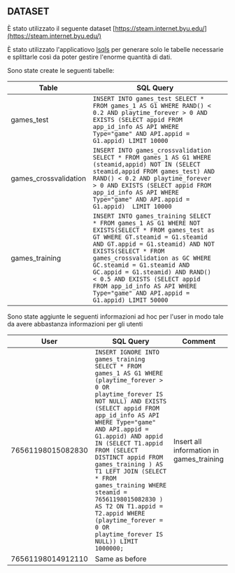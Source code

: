 ## DATASET


È stato utilizzato il seguente dataset [https://steam.internet.byu.edu/](https://steam.internet.byu.edu/)

È stato utilizzato l'applicatiovo [lsqls](https://github.com/alessandrodicosola/lsqls) per generare solo le tabelle necessarie e splittarle così da poter gestire l'enorme quantità di dati.

Sono state create le seguenti tabelle:

| Table                 | SQL Query                                       |           |
|-----------------------|-----------------------------------------------  |-----------|
| games_test            |`INSERT INTO games_test SELECT * FROM games_1 AS G1 WHERE RAND() < 0.2 AND playtime_forever > 0 AND EXISTS (SELECT appid FROM app_id_info AS API WHERE Type="game" AND API.appid = G1.appid) LIMIT 10000` |         |
| games_crossvalidation |`INSERT INTO games_crossvalidation SELECT * FROM games_1 AS G1 WHERE (steamid,appid) NOT IN (SELECT steamid,appid FROM games_test) AND RAND() < 0.2 AND playtime_forever > 0 AND EXISTS (SELECT appid FROM app_id_info AS API WHERE Type="game" AND API.appid = G1.appid)  LIMIT 10000`                                |         |
| games_training        |`INSERT INTO games_training SELECT * FROM games_1 AS G1 WHERE NOT EXISTS(SELECT * FROM games_test as GT WHERE GT.steamid = G1.steamid AND GT.appid = G1.steamid) AND NOT EXISTS(SELECT * FROM games_crossvalidation as GC WHERE GC.steamid = G1.steamid AND GC.appid = G1.steamid) AND RAND() < 0.5 AND EXISTS (SELECT appid FROM app_id_info AS API WHERE Type="game" AND API.appid = G1.appid) LIMIT 50000 `                    


Sono state aggiunte le seguenti informazioni ad hoc per l'user in modo tale da avere abbastanza informazioni per gli utenti

| User                  | SQL Query | Comment |
|-----------------------|-----------|---------|
|76561198015082830      |`INSERT IGNORE INTO games_training SELECT * FROM games_1 AS G1 WHERE (playtime_forever > 0 OR playtime_forever IS NOT NULL) AND EXISTS (SELECT appid FROM app_id_info AS API WHERE Type="game" AND API.appid = G1.appid) AND appid IN (SELECT T1.appid FROM (SELECT DISTINCT appid FROM games_training ) AS T1 LEFT JOIN (SELECT * FROM games_training WHERE steamid = 76561198015082830 ) AS T2 ON T1.appid = T2.appid WHERE (playtime_forever = 0 OR playtime_forever IS NULL)) LIMIT 1000000;`|Insert all information in games_training|
|76561198014912110      | Same as before |
